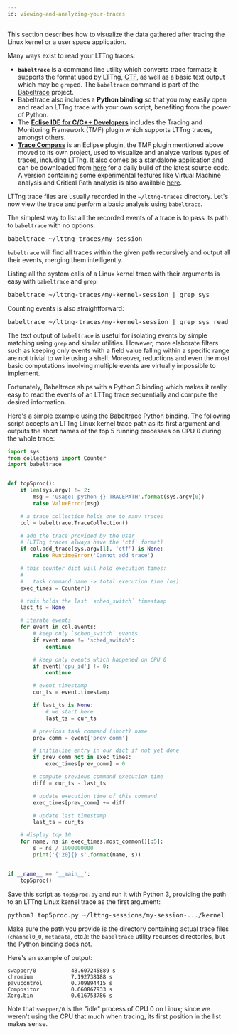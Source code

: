 ```yaml
---
id: viewing-and-analyzing-your-traces
---
```


This section describes how to visualize the data gathered after tracing
the Linux kernel or a user space application.

Many ways exist to read your LTTng traces:

  * **`babeltrace`** is a command line utility which converts trace formats;
    it supports the format used by LTTng,
    <abbr title="Common Trace Format">CTF</abbr>, as well as a basic
    text output which may be `grep`ed. The `babeltrace` command is
    part of the
    <a href="http://www.efficios.com/babeltrace" class="ext">Babeltrace</a> project.
  * Babeltrace also includes a **Python binding** so that you may
    easily open and read an LTTng trace with your own script, benefiting
    from the power of Python.
  * The **<a href="https://eclipse.org/downloads/packages/eclipse-ide-cc-developers/lunar" class="ext">
    Eclise IDE for C/C++ Developers</a>**
    includes the Tracing and Monitoring Framework (TMF) plugin which
    supports LTTng traces, amongst others.
  * **<a href="http://projects.eclipse.org/projects/tools.tracecompass" class="ext">Trace Compass</a>**
    is an Eclipse plugin, the TMF plugin mentioned above moved to its own
    project, used to visualize and analyze various types of traces,
    including LTTng. It also comes as a standalone application and can be
    downloaded from
    <a href="http://secretaire.dorsal.polymtl.ca/~gbastien/TracingRCP/TraceCompass/" class="ext">here</a>
    for a daily build of the latest source code. A version containing some
    experimental features like Virtual Machine analysis and Critical Path
    analysis is also available
    <a href="http://secretaire.dorsal.polymtl.ca/~gbastien/TracingRCP/DorsalExperimental/" class="ext">here</a>.

LTTng trace files are usually recorded in the `~/lttng-traces` directory.
Let's now view the trace and perform a basic analysis using
`babeltrace`.

The simplest way to list all the recorded events of a trace is to pass its
path to `babeltrace` with no options:

<pre class="term">
babeltrace ~/lttng-traces/my-session
</pre>

`babeltrace` will find all traces within the given path recursively and
output all their events, merging them intelligently.

Listing all the system calls of a Linux kernel trace with their arguments is
easy with `babeltrace` and `grep`:

<pre class="term">
babeltrace ~/lttng-traces/my-kernel-session | grep sys_
</pre>

Counting events is also straightforward:

<pre class="term">
babeltrace ~/lttng-traces/my-kernel-session | grep sys_read | wc -l
</pre>

The text output of `babeltrace` is useful for isolating events by simple
matching using `grep` and similar utilities. However, more elaborate filters
such as keeping only events with a field value falling within a specific range
are not trivial to write using a shell. Moreover, reductions and even the
most basic computations involving multiple events are virtually impossible
to implement.

Fortunately, Babeltrace ships with a Python 3 binding which makes it
really easy to read the events of an LTTng trace sequentially and compute
the desired information.

Here's a simple example using the Babeltrace Python binding. The following
script accepts an LTTng Linux kernel trace path as its first argument and
outputs the short names of the top 5 running processes on CPU 0 during the
whole trace:

~~~ python
import sys
from collections import Counter
import babeltrace


def top5proc():
    if len(sys.argv) != 2:
        msg = 'Usage: python {} TRACEPATH'.format(sys.argv[0])
        raise ValueError(msg)

    # a trace collection holds one to many traces
    col = babeltrace.TraceCollection()

    # add the trace provided by the user
    # (LTTng traces always have the 'ctf' format)
    if col.add_trace(sys.argv[1], 'ctf') is None:
        raise RuntimeError('Cannot add trace')

    # this counter dict will hold execution times:
    #
    #   task command name -> total execution time (ns)
    exec_times = Counter()

    # this holds the last `sched_switch` timestamp
    last_ts = None

    # iterate events
    for event in col.events:
        # keep only `sched_switch` events
        if event.name != 'sched_switch':
            continue

        # keep only events which happened on CPU 0
        if event['cpu_id'] != 0:
            continue

        # event timestamp
        cur_ts = event.timestamp

        if last_ts is None:
            # we start here
            last_ts = cur_ts

        # previous task command (short) name
        prev_comm = event['prev_comm']

        # initialize entry in our dict if not yet done
        if prev_comm not in exec_times:
            exec_times[prev_comm] = 0

        # compute previous command execution time
        diff = cur_ts - last_ts

        # update execution time of this command
        exec_times[prev_comm] += diff

        # update last timestamp
        last_ts = cur_ts

    # display top 10
    for name, ns in exec_times.most_common()[:5]:
        s = ns / 1000000000
        print('{:20}{} s'.format(name, s))


if __name__ == '__main__':
    top5proc()
~~~

Save this script as `top5proc.py` and run it with Python 3, providing the
path to an LTTng Linux kernel trace as the first argument:

<pre class="term">
python3 top5proc.py ~/lttng-sessions/my-session-.../kernel
</pre>

Make sure the path you provide is the directory containing actual trace
files (`channel0_0`, `metadata`, etc.): the `babeltrace` utility recurses
directories, but the Python binding does not.

Here's an example of output:

~~~ text
swapper/0           48.607245889 s
chromium            7.192738188 s
pavucontrol         0.709894415 s
Compositor          0.660867933 s
Xorg.bin            0.616753786 s
~~~

Note that `swapper/0` is the "idle" process of CPU 0 on Linux; since we
weren't using the CPU that much when tracing, its first position in the list
makes sense.
